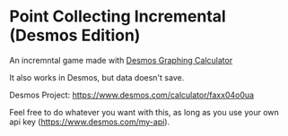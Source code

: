 # Point Collecting Incremental (Desmos Edition)

An incremntal game made with [Desmos Graphing Calculator](https://www.desmos.com/calculator)


It also works in Desmos, but data doesn't save.

Desmos Project: https://www.desmos.com/calculator/faxx04o0ua


Feel free to do whatever you want with this, as long as you use your own api key (https://www.desmos.com/my-api).
